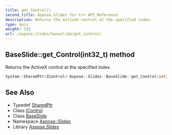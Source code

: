 ```yaml
---
title: get_Control()
second_title: Aspose.Slides for C++ API Reference
description: Returns the ActiveX control at the specified index.
type: docs
weight: 235
url: /aspose.slides/baseslide/get_control/
---
```

## BaseSlide::get_Control(int32_t) method


Returns the ActiveX control at the specified index.

```cpp
System::SharedPtr<IControl> Aspose::Slides::BaseSlide::get_Control(int32_t index) override
```

## See Also

* Typedef [SharedPtr](../../../system/sharedptr/)
* Class [IControl](../../icontrol/)
* Class [BaseSlide](../)
* Namespace [Aspose::Slides](../../)
* Library [Aspose.Slides](../../../)
